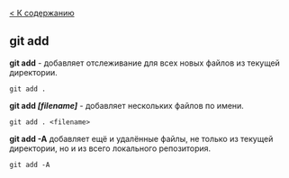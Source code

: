 [< К содержанию](./readme.md)

## git add


**git add** - добавляет отслеживание для всех новых файлов из текущей директории.


```bash=
git add .
```


**git add *[filename]*** - добавляет нескольких файлов по имени.


```bash=
git add . <filename>
```

**git add -A** добавляет ещё и удалённые файлы, не только из текущей директории, но и из всего локального репозитория.


```bash=
git add -A
```
